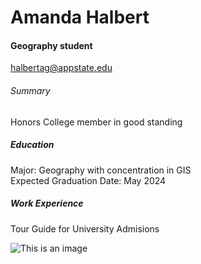 Amanda Halbert
======

#### Geography student
halbertag@appstate.edu


###### Summary
Honors College member in good standing

##### Education
Major: Geography with concentration in GIS
<br> Expected Graduation Date: May 2024

##### Work Experience
Tour Guide for University Admisions

![This is an image](https://upload.wikimedia.org/wikipedia/commons/a/a9/Appalachian_State_Mountaineers_logo.svg)

